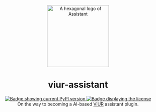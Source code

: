 <div align="center">
    <img src="https://github.com/viur-framework/viur-artwork/raw/main/icons/icon-assistant.svg" height="196" alt="A hexagonal logo of Assistant" title="Assistant logo"/>
    <h1>viur-assistant</h1>
    <a href="https://pypi.org/project/viur-assistant/">
        <img alt="Badge showing current PyPI version" title="PyPI" src="https://img.shields.io/pypi/v/viur-assistant">
    </a>
    <a href="LICENSE">
        <img src="https://img.shields.io/github/license/viur-framework/viur-assistant" alt="Badge displaying the license" title="License badge">
    </a>
    <br>
    On the way to becoming a AI-based <a href="https://www.viur.dev">ViUR</a> assistant plugin.
</div>
